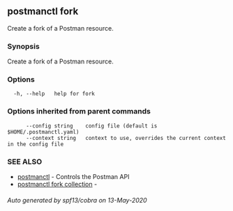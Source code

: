 ## postmanctl fork

Create a fork of a Postman resource.

### Synopsis

Create a fork of a Postman resource.

### Options

```
  -h, --help   help for fork
```

### Options inherited from parent commands

```
      --config string    config file (default is $HOME/.postmanctl.yaml)
      --context string   context to use, overrides the current context in the config file
```

### SEE ALSO

* [postmanctl](postmanctl.md)	 - Controls the Postman API
* [postmanctl fork collection](postmanctl_fork_collection.md)	 - 

###### Auto generated by spf13/cobra on 13-May-2020
